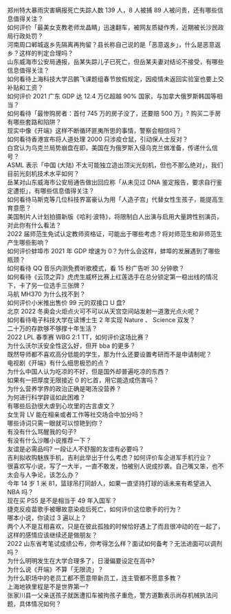 郑州特大暴雨灾害瞒报死亡失踪人数 139 人，8 人被捕 89 人被问责，还有哪些信息值得关注？  
如何评价「最美女支教老师龙晶睛」迅速翻车，被网友质疑作秀，近期被长沙民政局行政处罚？  
河南周口郸城返乡先隔离再拘留？县长称自己说的是「恶意返乡」，什么是恶意返乡？这样的判定合理吗？  
山东威海市公安局通报，岳某失踪儿子已死亡，但岳某夫妻对结论不接受，有哪些信息值得关注？  
如何看待上海科技大学吕鹏飞课题组春节放假规定，因疫情未返回实验室也要上交补贴和工资？  
如何评价 2021 广东 GDP 达 12.4 万亿超越 90% 国家，与加拿大俄罗斯韩国等相当？  
如何看待「最惨购房者：首付 745 万的房子没了，还要赔 500 万」? 购买二手房有哪些套路和陷阱？  
现实中像《开端》这样不断循环匪夷所思的事情，警察会相信吗？  
如何看待香港宣布将人道处理 2000 只涉疫仓鼠，引动保人士反对？  
白宫认为乌克兰局势崩盘在即，美国在为俄罗斯入侵乌克兰做准备，传递什么信号？  
ASML 表示「中国 (大陆) 不太可能独立造出顶尖光刻机，但也不那么绝对」，我们目前光刻机技术水平如何？  
岳某对山东威海市公安局通告做出回应称「从未见过 DNA 鉴定报告，要求自行鉴定遭拒」，有哪些信息值得关注？  
如何看待马斯克等几位科技界富豪认为用「人造子宫」代替女性生孩子，能提高生育意愿？  
美国制片人计划拍摄新版《哈利·波特》，将限制白人出演与启用大量跨性别演员，对此你有什么看法？  
2022 届师范生免试认定教师资格证，可能出于哪些考虑？将对师范生和非师范生产生哪些影响？  
如何评价蚌埠市 2021 年 GDP 增速为 0？为什么会这样，蚌埠的发展遇到了哪些瓶颈？  
如何看待 QQ 音乐内测免费听歌模式，看 15 秒广告听 30 分钟歌？  
如何看待《云顶之弈》虎虎生威杯比赛上红莲选手在总分锁定第一稳出线的情况下，卡了另一位选手三张牌？  
马航 MH370 为什么找不到？  
如何评价小米推出售价 99 元的双接口 U 盘?  
北京 2022 冬奥会火炬点火可不可以从天宫空间站发射一道激光点火呢？  
如何看待电子科技大学在读博士生 2 年实现 Nature 、 Science 双发？  
二十万的存款够不够撑十年生活？  
2022 LPL 春季赛 WBG 2:1 TT，如何评价这场比赛？  
为什么沃尔沃安全性这么好，但开 bba 的更多？  
既然导师都不喜欢高分低能的学生，那为什么还要设置考研而不是申请制呢？  
电视剧《开端》有什么细思极恐的点？  
为什么中国人认为吃凉的不好，但是国外却普遍吃凉的东西？  
如果有一把厚度无限接近 0 的匕首，用它能造成伤害吗？  
为什么营养学界的政治正确是喝汤没营养？  
为何进行科学辟谣如此困难？  
有哪些后劲很大虐到心坎里的古言虐文？  
女生背 LV 能在相亲或者工作等社交场合中加分吗？  
哪些诗词只需一眼就可以惊艳到你？  
有没有什么骂醒我的句子?  
有没有什么沙雕小说推荐一下？  
友谊是必需品吗? 一段让人不舒服的友谊有必要吗？  
吉利拟收购魅族手机，吉利此举出于什么考虑？如何评价车企进军手机行业？  
很喜欢写小说，写了一大半，一直不敢发，怕被别人说成抄袭。自己嘴又笨，也不太会与人争论，该怎么办？  
今年 14 岁 1 米 81，篮球吊打同龄人，如果一直坚持打球的话未来有希望进入 NBA 吗？  
现在买 PS5 是不是相当于 49 年入国军？  
捷克反疫苗歌手被曝故意染疫后死亡，如何评价这位歌手的行为？  
哪本小说，你读过 3 遍以上？  
两个人不是互相喜欢，只是在彼此孤独的时候恰好遇上了而且很冲动的在一起了，这样的感情应该继续还是做朋友？  
2022 山东省考笔试成绩公布，你考得怎么样？面试如何备考？无法进面可以调剂吗？  
为什么明明发生在大学合理多了，日漫偏要设定在高中?  
为什么说《开端》不算「无限流」？  
为什么职场中的老员工都不愿意带新员工，连主管都不愿意多教？  
上海地铁里程是不是世界第一?  
张家川县一父亲送孩子就医遭扣车被拘孩子重危，警方道歉表示尚存机械执法问题，具体情况如何？  
